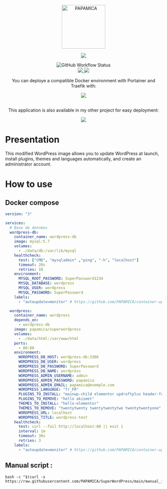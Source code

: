 <p align="center">
  <a href="https://papamica.com">
    <img src="https://zupimages.net/up/20/04/7vtd.png" width="140px" alt="PAPAMICA" />
  </a>
</p>

<p align="center">
  <a href="#"><img src="https://readme-typing-svg.herokuapp.com?center=true&vCenter=true&lines=Super-WordPress;"></a>
</p>
<p align="center">
    <img alt="GitHub Workflow Status" src="https://img.shields.io/github/workflow/status/PAPAMICA/SuperWordPress/ci?label=Build%20image%20and%20push%20to%20DockerHub&logo=docker&logoColor=white&style=for-the-badge">
    <br />
    <a href="https://www.docker.com/"><img src="https://img.shields.io/badge/docker-%232496ED.svg?style=for-the-badge&logo=docker&logoColor=white"> </a>
    <a href="https://www.wordpress.org/"><img src="https://img.shields.io/badge/wordpress-%2321759B.svg?style=for-the-badge&logo=wordpress&logoColor=white"> </a>
    <br />
</p>

<div align="center">
You can deploye a compatible Docker environment with Portainer and Traefik with:
<p align="center">
  <a href="https://github.com/PAPAMICA/docker-environment"><img src="https://img.shields.io/badge/docker_environment-%2300B8FC.svg?style=for-the-badge&logo=github&logoColor=white"></a>
</p>
<br />
This application is also available in my other project for easy deployment:
<p align="center">
  <a href="https://github.com/PAPAMICA/docker-compose-collection"><img src="https://img.shields.io/badge/docker_compose_collection-%2300B8FC.svg?style=for-the-badge&logo=github&logoColor=white"></a>
</p>
</div>

# Presentation
This modified WordPress image allows you to update WordPress at launch, install plugins, themes and languages automatically, and create an administrator account.
# How to use
## Docker compose
```yaml
version: "3"

services:
  # Base de données
  wordpress-db:
    container_name: wordpress-db
    image: mysql:5.7
    volumes:
      - ./data/db:/var/lib/mysql
    healthcheck:
      test: ["CMD", "mysqladmin" ,"ping", "-h", "localhost"]
      timeout: 20s
      retries: 10
    environment:
      MYSQL_ROOT_PASSWORD: SuperPassword1234
      MYSQL_DATABASE: wordpress
      MYSQL_USER: wordpress
      MYSQL_PASSWORD: SuperPassword
    labels:
      - "autoupdate=monitor" # https://github.com/PAPAMICA/container-updater

  wordpress:
    container_name: wordpress
    depends_on:
      - wordpress-db
    image: papamica/superwordpress
    volumes:
      - ./data/html:/var/www/html
    ports:
      - 80:80
    environment:
      WORDPRESS_DB_HOST: wordpress-db:3306
      WORDPRESS_DB_USER: wordpress
      WORDPRESS_DB_PASSWORD: SuperPassword
      WORDPRESS_DB_NAME: wordpress
      WORDPRESS_ADMIN_USERNAME: admin
      WORDPRESS_ADMIN_PASSWORD: papamica
      WORDPRESS_ADMIN_EMAIL: papamica@exemple.com
      WORDPRESS_LANGUAGE: "fr_FR"
      PLUGINS_TO_INSTALL: "mainwp-child elementor updraftplus header-footer-elementor envato-elements include-matomo jetpack wp-mail-smtp wordpress-seo duplicate-post autoptimize contact-form-7"
      PLUGINS_TO_REMOVE: "hello akismet"
      THEMES_TO_INSTALL: "hello-elementor"
      THEMES_TO_REMOVE: "twentytwenty twentytwentytwo twentytwentyone"
      WORDPRESS_URL: localhost
      WORDPRESS_TITLE: wordpress-test
    healthcheck:
      test: curl --fail http://localhost:80 || exit 1
      interval: 1m
      timeout: 30s
      retries: 3
    labels:
      - "autoupdate=monitor" # https://github.com/PAPAMICA/container-updater
```

## Manual script :
```
bash -c "$(curl -s https://raw.githubusercontent.com/PAPAMICA/SuperWordPress/main/manual_install.sh)"
```

